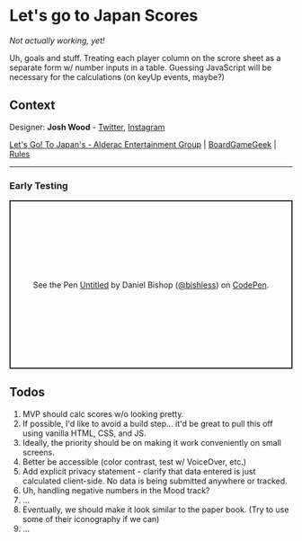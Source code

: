 # Let's go to Japan Scores

_Not actually working, yet!_

Uh, goals and stuff. 
Treating each player column on the scrore sheet as a separate form w/ number inputs in a table. Guessing JavaScript will be necessary for the calculations (on keyUp events, maybe?)

## Context

Designer: **Josh Wood** - [Twitter](https://twitter.com/sirjoshwood), [Instagram](https://www.instagram.com/sirjoshwood/)

[Let's Go! To Japan's - Alderac Entertainment Group]() | [BoardGameGeek](https://boardgamegeek.com/boardgame/368173/lets-go-japan) | [Rules](https://www.alderac.com/wp-content/uploads/2024/02/2024-02-LGTJ-Rulebook-.pdf)

---

### Early Testing

<p class="codepen" data-height="300" data-default-tab="html,result" data-slug-hash="PogNPLE" data-user="bishless" style="height: 300px; box-sizing: border-box; display: flex; align-items: center; justify-content: center; border: 2px solid; margin: 1em 0; padding: 1em;">
  <span>See the Pen <a href="https://codepen.io/bishless/pen/PogNPLE">
  Untitled</a> by Daniel Bishop (<a href="https://codepen.io/bishless">@bishless</a>)
  on <a href="https://codepen.io">CodePen</a>.</span>
</p>
<script async src="https://cpwebassets.codepen.io/assets/embed/ei.js"></script>

## Todos

1. MVP should calc scores w/o looking pretty.
1. If possible, I'd like to avoid a build step... it'd be great to pull this off using vanilla HTML, CSS, and JS.
1. Ideally, the priority should be on making it work conveniently on small screens.
1. Better be accessible (color contrast, test w/ VoiceOver, etc.)
1. Add explicit privacy statement - clarify that data entered is just calculated client-side. No data is being submitted anywhere or tracked.
1. Uh, handling negative numbers in the Mood track?
1. ...
1. Eventually, we should make it look similar to the paper book. (Try to use some of their iconography if we can)
1. ...
